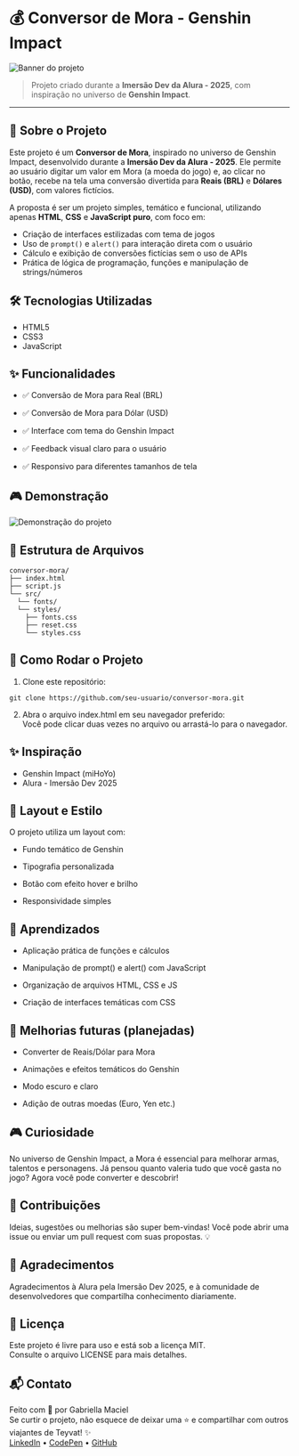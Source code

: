 # 💰 Conversor de Mora - Genshin Impact

![Banner do projeto](https://i.postimg.cc/GpCxYmvc/title.png)

> Projeto criado durante a **Imersão Dev da Alura - 2025**, com inspiração no universo de **Genshin Impact**.

---

## 📌 Sobre o Projeto

Este projeto é um **Conversor de Mora**, inspirado no universo de Genshin Impact, desenvolvido durante a **Imersão Dev da Alura - 2025**. Ele permite ao usuário digitar um valor em Mora (a moeda do jogo) e, ao clicar no botão, recebe na tela uma conversão divertida para **Reais (BRL)** e **Dólares (USD)**, com valores fictícios.

A proposta é ser um projeto simples, temático e funcional, utilizando apenas **HTML**, **CSS** e **JavaScript puro**, com foco em:

- Criação de interfaces estilizadas com tema de jogos
- Uso de `prompt()` e `alert()` para interação direta com o usuário
- Cálculo e exibição de conversões fictícias sem o uso de APIs
- Prática de lógica de programação, funções e manipulação de strings/números

## 🛠️ Tecnologias Utilizadas

- HTML5
- CSS3
- JavaScript
  
## ✨ Funcionalidades
- ✅ Conversão de Mora para Real (BRL)

- ✅ Conversão de Mora para Dólar (USD)

- ✅ Interface com tema do Genshin Impact

- ✅ Feedback visual claro para o usuário

- ✅ Responsivo para diferentes tamanhos de tela

## 🎮 Demonstração 

![Demonstração do projeto](src/gif/demonstracao.gif)

## 📂 Estrutura de Arquivos
```
conversor-mora/   
├── index.html
├── script.js
└── src/
  └── fonts/
  └── styles/
    ├── fonts.css
    ├── reset.css
    └── styles.css
```
## 🚀 Como Rodar o Projeto

1. Clone este repositório:
```
git clone https://github.com/seu-usuario/conversor-mora.git
```
2. Abra o arquivo index.html em seu navegador preferido:   
Você pode clicar duas vezes no arquivo ou arrastá-lo para o navegador.

## ✨ Inspiração
- Genshin Impact (miHoYo)
- Alura - Imersão Dev 2025

## 📸 Layout e Estilo
O projeto utiliza um layout com:

- Fundo temático de Genshin

- Tipografia personalizada

- Botão com efeito hover e brilho

- Responsividade simples

## 🧠 Aprendizados
- Aplicação prática de funções e cálculos
  
- Manipulação de prompt() e alert() com JavaScript
  
- Organização de arquivos HTML, CSS e JS
  
- Criação de interfaces temáticas com CSS

 ## 📌 Melhorias futuras (planejadas)
 - Converter de Reais/Dólar para Mora

-  Animações e efeitos temáticos do Genshin

 - Modo escuro e claro

 - Adição de outras moedas (Euro, Yen etc.)

## 🎮 Curiosidade
No universo de Genshin Impact, a Mora é essencial para melhorar armas, talentos e personagens. Já pensou quanto valeria tudo que você gasta no jogo? Agora você pode converter e descobrir!

## 🤝 Contribuições
Ideias, sugestões ou melhorias são super bem-vindas!
Você pode abrir uma issue ou enviar um pull request com suas propostas. 💡

## 🤝 Agradecimentos
Agradecimentos à Alura pela Imersão Dev 2025, e à comunidade de desenvolvedores que compartilha conhecimento diariamente.

## 🪪 Licença
Este projeto é livre para uso e está sob a licença MIT.   
Consulte o arquivo LICENSE para mais detalhes.

## 📬 Contato
Feito com 💜 por Gabriella Maciel   
Se curtir o projeto, não esquece de deixar uma ⭐ e compartilhar com outros viajantes de Teyvat! ✨   
[LinkedIn](https://www.linkedin.com/in/gabriellacmaciel/) • [CodePen](https://codepen.io/GabriellaCMaciel) • [GitHub](https://github.com/GabriellaCMaciel)
